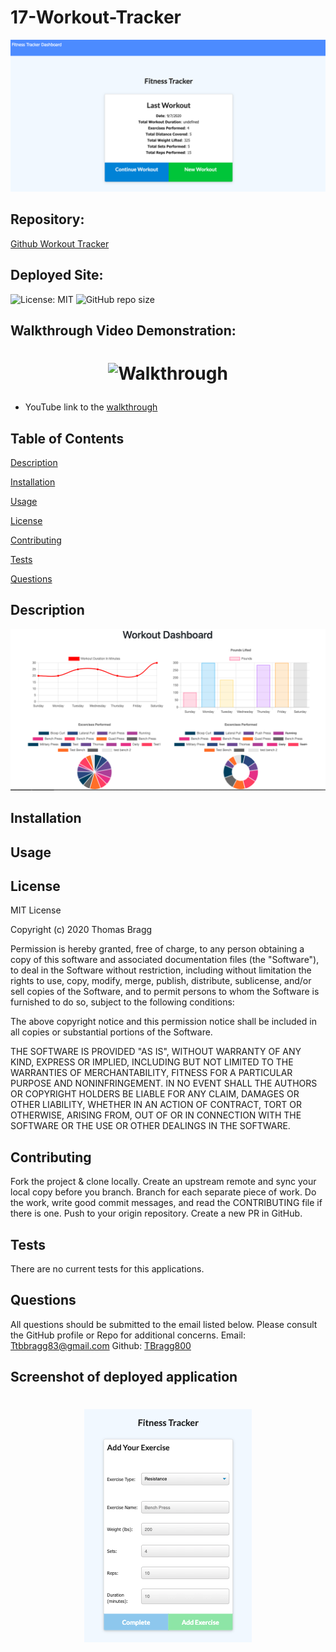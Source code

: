# 17-Workout-Tracker
![](./public/Fitness-Tracker-2.png)
##  Repository: 
[Github Workout Tracker](https://github.com/TBragg800/17-Workout-Tracker)

##  Deployed Site:


![License: MIT](https://img.shields.io/badge/License-MIT-brightgreen.svg)
![GitHub repo size](https://img.shields.io/github/repo-size/TBragg800/17-Workout-Tracker)

## Walkthrough Video Demonstration: 
# <p align="center">![Walkthrough](./public/Fitness-Tracker.gif)</p>
* YouTube link to the 
[walkthrough](https://youtu.be/iC-ADLtSXD4)

## Table of Contents
  [Description](#Description)

  [Installation](#Installation)

  [Usage](#Usage)

  [License](#License)

  [Contributing](#Contributing)

  [Tests](#Tests)

  [Questions](#Questions)
  
## Description


![](./public/Fitness-Tracker-3.png)
## Installation


## Usage



## License
  MIT License

Copyright (c) 2020 Thomas Bragg

Permission is hereby granted, free of charge, to any person obtaining a copy
of this software and associated documentation files (the "Software"), to deal
in the Software without restriction, including without limitation the rights
to use, copy, modify, merge, publish, distribute, sublicense, and/or sell
copies of the Software, and to permit persons to whom the Software is
furnished to do so, subject to the following conditions:

The above copyright notice and this permission notice shall be included in all
copies or substantial portions of the Software.

THE SOFTWARE IS PROVIDED "AS IS", WITHOUT WARRANTY OF ANY KIND, EXPRESS OR
IMPLIED, INCLUDING BUT NOT LIMITED TO THE WARRANTIES OF MERCHANTABILITY,
FITNESS FOR A PARTICULAR PURPOSE AND NONINFRINGEMENT. IN NO EVENT SHALL THE
AUTHORS OR COPYRIGHT HOLDERS BE LIABLE FOR ANY CLAIM, DAMAGES OR OTHER
LIABILITY, WHETHER IN AN ACTION OF CONTRACT, TORT OR OTHERWISE, ARISING FROM,
OUT OF OR IN CONNECTION WITH THE SOFTWARE OR THE USE OR OTHER DEALINGS IN THE
SOFTWARE.

## Contributing
  Fork the project & clone locally. Create an upstream remote and sync your local copy before you branch. Branch for each separate piece of work. Do the work, write good commit messages, and read the CONTRIBUTING file if there is one. Push to your origin repository. Create a new PR in GitHub.

## Tests
  There are no current tests for this applications.

## Questions
  All questions should be submitted to the email listed below. Please consult the GitHub profile or Repo for additional concerns. 
  Email: Ttbbragg83@gmail.com
  Github: [TBragg800](http://github.com/TBragg800)

## Screenshot of deployed application
# <p align="center">![](./public/Fitness-Tracker-1.png)</p>